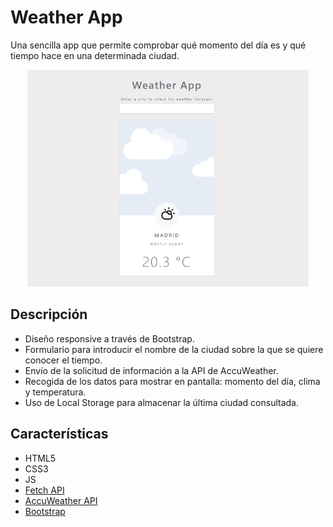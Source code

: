 # Weather App
Una sencilla app que permite comprobar qué momento del día es y qué tiempo hace en una determinada ciudad.

<p align="center">
  <img src="assets/screenshot.png" width="450">
</p>

Descripción
-------------
* Diseño responsive a través de Bootstrap.
* Formulario para introducir el nombre de la ciudad sobre la que se quiere conocer el tiempo.
* Envío de la solicitud de información a la API de AccuWeather.
* Recogida de los datos para mostrar en pantalla: momento del día, clima y temperatura.
* Uso de Local Storage para almacenar la última ciudad consultada.

Características
-------------
* HTML5
* CSS3
* JS
* [Fetch API](https://developer.mozilla.org/es/docs/Web/API/Fetch_API)
* [AccuWeather API](https://developer.accuweather.com)
* [Bootstrap](https://getbootstrap.com/)
